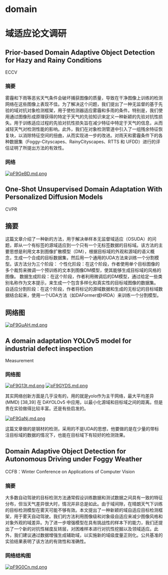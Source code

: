 # domain
# 域适应论文调研
## Prior-based Domain Adaptive Object Detection for Hazy and Rainy Conditions
ECCV
### 摘要
雾霾和下雨等恶劣天气条件会破坏捕获图像的质量，导致在干净图像上训练的检测网络在这些图像上表现不佳。为了解决这个问题，我们提出了一种无监督的基于先验的域对抗对象检测框架，用于使检测器适应雾霾和多雨的条件。特别是，我们使用通过图像形成原理获得的特定于天气的先验知识来定义一种新颖的先验对抗性损失。用于训练适应过程的先验对抗性损失旨在减少特征中特定于天气的信息，从而减轻天气对检测性能的影响。此外，我们在对象检测管道中引入了一组残余特征恢复块，以消除特征空间的扭曲，从而实现进一步的改进。对雨天和雾霾条件下的各种数据集（Foggy-Cityscapes、RainyCityscapes、RTTS 和 UFDD）进行的评估证明了所提出方法的有效性。
### 网络
[![pF9GeBD.md.png](https://s11.ax1x.com/2024/01/10/pF9GeBD.md.png)](https://imgse.com/i/pF9GeBD)

## One-Shot Unsupervised Domain Adaptation With Personalized Diffusion Models
CVPR
## 摘要
这篇文章介绍了一种新的方法，用于解决单样本无监督域适应（OSUDA）的问题，即从一个有标签的源域适应到一个只有一个无标签数据的目标域。该方法的主要思想是利用文本到图像扩散模型（DM），根据目标域的外观和源域的语义概念，生成一个合成的目标数据集，然后用一个通用的UDA方法来训练一个分割模型。该方法分为三个阶段：
个性化阶段：在这个阶段，作者使用单个目标图像的多个裁剪来微调一个预训练的文本到图像DM模型，使其能够生成目标域的风格的图像。
数据生成阶段：在这个阶段，作者利用微调后的DM模型，通过给定一些类别名称作为文本提示，来生成一个包含多样化和真实性的目标域图像的数据集。
自适应分割阶段：在这个阶段，作者将标记的源域数据和生成的无标记的目标域数据结合起来，使用一个UDA方法（如DAFormer或HRDA）来训练一个分割模型。
## 网络图
[![pF9GuAH.md.png](https://s11.ax1x.com/2024/01/10/pF9GuAH.md.png)](https://imgse.com/i/pF9GuAH)

## A domain adaptation YOLOv5 model for industrial defect inspection
Measurement
### 网络图
[![pF9G13t.md.png](https://s11.ax1x.com/2024/01/10/pF9G13t.md.png)](https://imgse.com/i/pF9G13t)
[![pF9GYDS.md.png](https://s11.ax1x.com/2024/01/10/pF9GYDS.md.png)](https://imgse.com/i/pF9GYDS)

其实网络创新方面是几乎没有的，用的就是yolo作为主干网络，最大平均差异 (MMD) [38,39] 在 DAYOLOv5 中应用，以最小化源域和目标域之间的距离。但是贵在实验做得比较丰富。还是有些启发的。

[![pF9GaNj.md.png](https://s11.ax1x.com/2024/01/10/pF9GaNj.md.png)](https://imgse.com/i/pF9GaNj)

这篇文章做的是钢材的检测，采用的不是UDA的思想，他要做的是在少量的带标注目标域的数据的情况下，也能在目标域下有较好的检测效果。

## Domain Adaptive Object Detection for Autonomous Driving under Foggy Weather
CCFB：Winter Conference on Applications of Computer Vision
### 摘要
大多数自动驾驶的目标检测方法通常假设训练数据和测试数据之间具有一致的特征分布，但当天气差异很大时，情况并非总是如此。由于域间隙，在晴朗天气下训练的目标检测模型在雾天可能不够有效。本文提出了一种新颖的域自适应目标检测框架，用于雾天自动驾驶。我们的方法利用图像级和对象级自适应来减少图像风格和对象外观的域差异。为了进一步增强模型在具有挑战性的样本下的能力，我们还提出了一个新的对抗性梯度反转层，对困难样本进行对抗性挖掘以及领域适应。此外，我们建议通过数据增强生成辅助域，以实施新的域级度量正则化。公共基准的实验结果表明了该方法的有效性和准确性。
### 网络结构图
[![pF9G0Cn.md.png](https://s11.ax1x.com/2024/01/10/pF9G0Cn.md.png)](https://imgse.com/i/pF9G0Cn)
